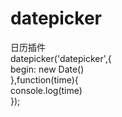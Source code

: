 # datepicker
日历插件<br>
datepicker('datepicker',{<br>
  begin: new Date()<br>
},function(time){<br>
  console.log(time)<br>
});
